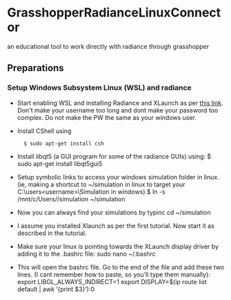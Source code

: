 # GrasshopperRadianceLinuxConnector
an educational tool to work directly with radiance through grasshopper


## Preparations

### Setup Windows Subsystem Linux (WSL) and radiance

* Start enabling WSL and installing Radiance and XLaunch as per [this link](https://www.mattiabressanelli.com/engineering/linux-radiance-on-windows-with-wsl-and-x11/).
  Don't make your username too long and dont make your password too complex. Do not make the PW the same as your windows user.

* Install CShell using 

        $ sudo apt-get install csh
* Install libqt5 (a GUI program for some of the radiance GUIs) using:
         $ sudo apt-get install libqt5gui5
* Setup symbolic links to access your windows simulation folder in linux. (ie, making a shortcut to ~/simulation in linux to target your C:\users\<username>\Simulation in windows)
         $ ln -s /mnt/c/Users/<username>/simulation ~/simulation
* Now you can always find your simulations by typinc
         cd ~/simulation
* I assume you installed Xlaunch as per the first tutorial. Now start it as described in the tutorial.
* Make sure your linux is pointing towards the XLaunch display driver by adding it to the .bashrc file:
         sudo nano ~/.bashrc
* This will open the bashrc file. Go to the end of the file and add these two lines. (I cant remember how to paste, so you'll type them manually):
         export LIBGL_ALWAYS_INDIRECT=1
         export DISPLAY=$(ip route list default | awk ‘{print $3}’):0
